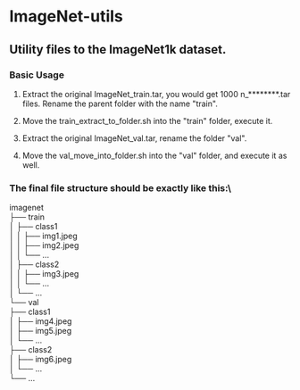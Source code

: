# ImageNet-utils

## Utility files to the ImageNet1k dataset.

### Basic Usage

1. Extract the original ImageNet_train.tar, you would get 1000 n_********.tar files. Rename the parent folder with the name "train".
   
2. Move the train_extract_to_folder.sh into the "train" folder, execute it.

3. Extract the original ImageNet_val.tar, rename the folder "val".
   
4. Move the val_move_into_folder.sh into the "val" folder, and execute it as well.

### The final file structure should be exactly like this:\
imagenet\
├── train\
│   ├── class1\
│   │   ├── img1.jpeg\
│   │   ├── img2.jpeg\
│   │   └── ...\
│   ├── class2\
│   │   ├── img3.jpeg\
│   │   └── ...\
│   └── ...\
└── val\
    ├── class1\
    │   ├── img4.jpeg\
    │   ├── img5.jpeg\
    │   └── ...\
    ├── class2\
    │   ├── img6.jpeg\
    │   └── ...\
    └── ...
